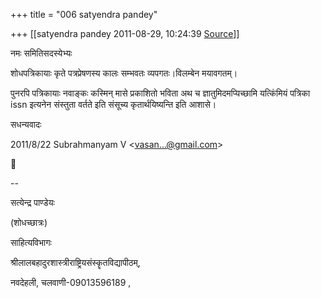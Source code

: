 +++
title = "006 satyendra pandey"

+++
[[satyendra pandey	2011-08-29, 10:24:39 [Source](https://groups.google.com/g/bvparishat/c/ealRQEDVFPQ)]]



नमः समितिसदस्येभ्यः

शोधपत्रिकायाः कृते पत्रप्रेषणस्य कालः सम्भवतः व्यपगतः।विलम्बेन मयावगतम्।

पुनरपि पत्रिकायाः नवाङ्कः कस्मिन् मासे प्रकाशितो भविता अथ च ज्ञातुमिदमप्यिच्छामि यत्किंमियं पत्रिका issn इत्यनेन संस्तुता वर्तते इति संसूच्य कृतार्थयिष्यन्ति इति आशासे।

सधन्यवादः  

2011/8/22 Subrahmanyam V \<[vasan...@gmail.com]()\>



  
  
  
--  

सत्येन्द्र पाण्डेयः

(शोधच्छात्रः)

साहित्यविभागः

श्रीलालबहादुरशास्त्रीराष्ट्रियसंस्कॄतविद्यापीठम्,

नवदेहली, चलवाणी-09013596189 ,  
  
  

  

